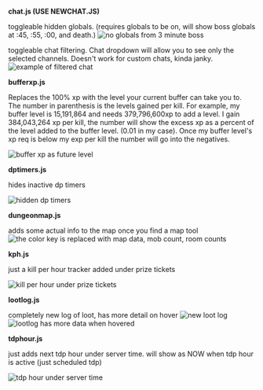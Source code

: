 **chat.js (USE NEWCHAT.JS)**

toggleable hidden globals. (requires globals to be on, will show boss globals at :45, :55, :00, and death.)
![no globals from 3 minute boss](https://i.imgur.com/Pvo0WjL.png)

toggleable chat filtering. Chat dropdown will allow you to see only the selected channels. Doesn't work for custom chats, kinda janky.
![example of filtered chat](https://i.imgur.com/lPtTQYk.png)


**bufferxp.js**

Replaces the 100% xp with the level your current buffer can take you to. The number in parenthesis is the levels gained per kill.
For example, my buffer level is 15,191,864 and needs 379,796,600xp to add a level. I gain 384,043,264 xp per kill, the number will show the excess xp as a percent of the level added to the buffer level. (0.01 in my case). Once my buffer level's xp req is below my exp per kill the number will go into the negatives.

![buffer xp as future level](https://i.imgur.com/9VyIgib.png)

**dptimers.js**

hides inactive dp timers

![hidden dp timers](https://i.imgur.com/c07emw7.png)


**dungeonmap.js**

adds some actual info to the map once you find a map tool
![the color key is replaced with map data, mob count, room counts](https://i.imgur.com/WMNN0qW.png)


**kph.js**

just a kill per hour tracker added under prize tickets

![kill per hour under prize tickets](https://i.imgur.com/rtKgeFs.png)


**lootlog.js**

completely new log of loot, has more detail on hover
![new loot log](https://i.imgur.com/Ayw9gOS.png)
![lootlog has more data when hovered](https://i.imgur.com/B7CW9TY.png)


**tdphour.js**

just adds next tdp hour under server time. will show as NOW when tdp hour is active (just scheduled tdp)

![tdp hour under server time](https://i.imgur.com/fKC8eAn.png)
